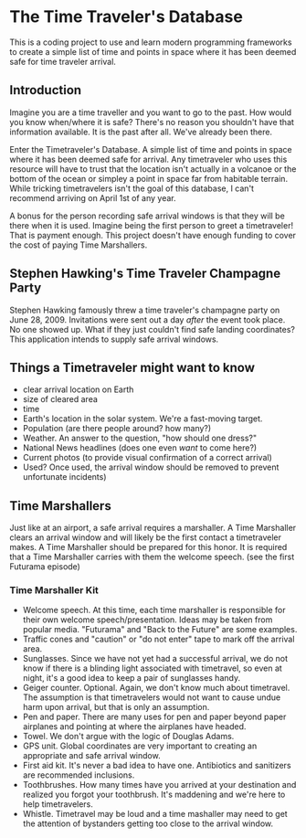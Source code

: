 # The Time Traveler's Database
This is a coding project to use and learn modern programming frameworks to create a simple list of time and points in space where it has been deemed safe for time traveler arrival.

## Introduction ##

Imagine you are a time traveller and you want to go to the past. How would you know when/where it is safe? There's no reason you shouldn't have that information available. It is the past after all. We've already been there.

Enter the Timetraveler's Database. A simple list of time and points in space where it has been deemed safe for arrival. Any timetraveler who uses this resource will have to trust that the location isn't actually in a volcanoe or the bottom of the ocean or simpley a point in space far from habitable terrain. While tricking timetravelers isn't the goal of this database, I can't recommend arriving on April 1st of any year.

A bonus for the person recording safe arrival windows is that they will be there when it is used. Imagine being the first person to greet a timetraveler! That is payment enough. This project doesn't have enough funding to cover the cost of paying Time Marshallers.

## Stephen Hawking's Time Traveler Champagne  Party ##

Stephen Hawking famously threw a time traveler's champagne party on June 28, 2009. Invitations were sent out a day _after_ the event took place. No one showed up. What if they just couldn't find safe landing coordinates? This application intends to supply safe arrival windows.

## Things a Timetraveler might want to know ##

- clear arrival location on Earth
- size of cleared area
- time
- Earth's location in the solar system. We're a fast-moving target.
- Population (are there people around? how many?)
- Weather. An answer to the question, "how should one dress?"
- National News headlines (does one even _want_ to come here?)
- Current photos (to provide visual confirmation of a correct arrival)
- Used? Once used, the arrival window should be removed to prevent unfortunate incidents)

## Time Marshallers ##

Just like at an airport, a safe arrival requires a marshaller. A Time Marshaller clears an arrival window and will likely be the first contact a timetraveler makes. A Time Marshaller should be prepared for this honor. It is required that a Time Marshaller carries with them the welcome speech. (see the first Futurama episode)

### Time Marshaller Kit ###

- Welcome speech. At this time, each time marshaller is responsible for their own welcome speech/presentation. Ideas may be taken from popular media. "Futurama" and "Back to the Future" are some examples.
- Traffic cones and "caution" or "do not enter" tape to mark off the arrival area. 
- Sunglasses. Since we have not yet had a successful arrival, we do not know if there is a blinding light associated with timetravel, so even at night, it's a good idea to keep a pair of sunglasses handy.
- Geiger counter. Optional. Again, we don't know much about timetravel. The assumption is that timetravelers would not want to cause undue harm upon arrival, but that is only an assumption.
- Pen and paper. There are many uses for pen and paper beyond paper airplanes and pointing at where the airplanes have headed.
- Towel. We don't argue with the logic of Douglas Adams.
- GPS unit. Global coordinates are very important to creating an appropriate and safe arrival window.
- First aid kit. It's never a bad idea to have one. Antibiotics and sanitizers are recommended inclusions.
- Toothbrushes. How many times have you arrived at your destination and realized you forgot your toothbrush. It's maddening and we're here to help timetravelers.
- Whistle. Timetravel may be loud and a time mashaller may need to get the attention of bystanders getting too close to the arrival window.
